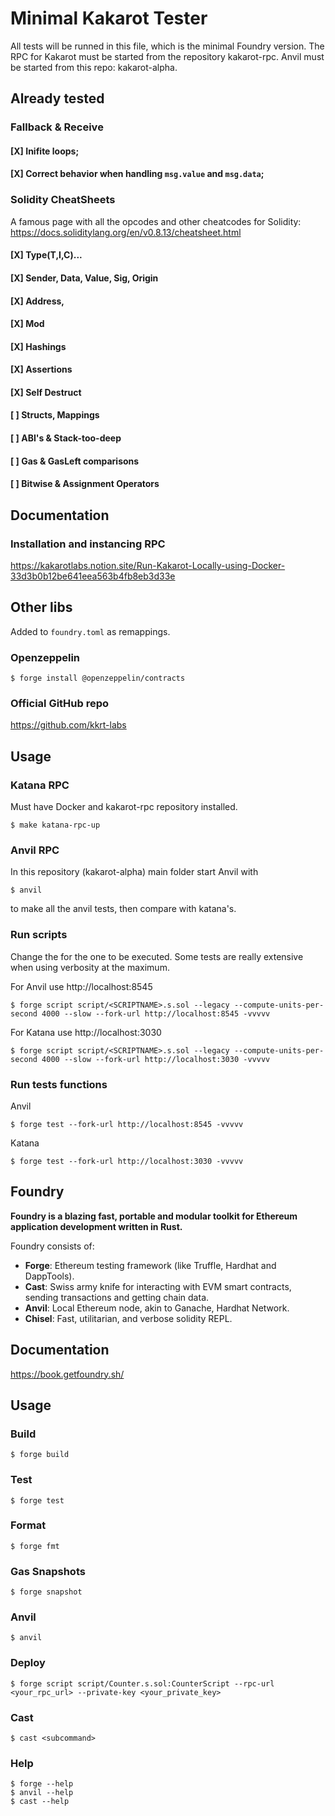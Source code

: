 # Minimal Kakarot Tester

All tests will be runned in this file, which is the minimal Foundry version. The RPC for Kakarot must be started from the repository kakarot-rpc. Anvil must be started from this repo: kakarot-alpha.

## Already tested

### Fallback & Receive

#### [X] Inifite loops;

#### [X] Correct behavior when handling `msg.value` and `msg.data`;

### Solidity CheatSheets

A famous page with all the opcodes and other cheatcodes for Solidity: https://docs.soliditylang.org/en/v0.8.13/cheatsheet.html

#### [X] Type(T,I,C)...

#### [X] Sender, Data, Value, Sig, Origin

#### [X] Address,

#### [X] Mod

#### [X] Hashings

#### [X] Assertions

#### [X] Self Destruct

#### [ ] Structs, Mappings

#### [ ] ABI's & Stack-too-deep

#### [ ] Gas & GasLeft comparisons

#### [ ] Bitwise & Assignment Operators

## Documentation

### Installation and instancing RPC

https://kakarotlabs.notion.site/Run-Kakarot-Locally-using-Docker-33d3b0b12be641eea563b4fb8eb3d33e

## Other libs

Added to `foundry.toml` as remappings.

### Openzeppelin

```shell
$ forge install @openzeppelin/contracts
```

### Official GitHub repo

https://github.com/kkrt-labs

## Usage

### Katana RPC

Must have Docker and kakarot-rpc repository installed.

```shell
$ make katana-rpc-up
```

### Anvil RPC

In this repository (kakarot-alpha) main folder start Anvil with

```shell
$ anvil
```

to make all the anvil tests, then compare with katana's.

### Run scripts

Change the <SCRIPTNAME> for the one to be executed. Some tests are really extensive when using verbosity at the maximum.

For Anvil use http://localhost:8545

```shell
$ forge script script/<SCRIPTNAME>.s.sol --legacy --compute-units-per-second 4000 --slow --fork-url http://localhost:8545 -vvvvv

```

For Katana use http://localhost:3030

```shell
$ forge script script/<SCRIPTNAME>.s.sol --legacy --compute-units-per-second 4000 --slow --fork-url http://localhost:3030 -vvvvv

```

### Run tests functions

Anvil

```shell
$ forge test --fork-url http://localhost:8545 -vvvvv
```

Katana

```shell
$ forge test --fork-url http://localhost:3030 -vvvvv
```

## Foundry

**Foundry is a blazing fast, portable and modular toolkit for Ethereum application development written in Rust.**

Foundry consists of:

- **Forge**: Ethereum testing framework (like Truffle, Hardhat and DappTools).
- **Cast**: Swiss army knife for interacting with EVM smart contracts, sending transactions and getting chain data.
- **Anvil**: Local Ethereum node, akin to Ganache, Hardhat Network.
- **Chisel**: Fast, utilitarian, and verbose solidity REPL.

## Documentation

https://book.getfoundry.sh/

## Usage

### Build

```shell
$ forge build
```

### Test

```shell
$ forge test
```

### Format

```shell
$ forge fmt
```

### Gas Snapshots

```shell
$ forge snapshot
```

### Anvil

```shell
$ anvil
```

### Deploy

```shell
$ forge script script/Counter.s.sol:CounterScript --rpc-url <your_rpc_url> --private-key <your_private_key>
```

### Cast

```shell
$ cast <subcommand>
```

### Help

```shell
$ forge --help
$ anvil --help
$ cast --help
```
